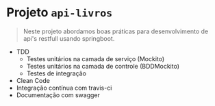 
# Projeto `api-livros`
> Neste projeto abordamos boas práticas para desenvolvimento de api's restfull usando springboot.

- TDD
  - Testes unitários na camada de serviço (Mockito)
  - Testes unitários na camada de controle (BDDMockito)
  - Testes de integração
- Clean Code
- Integração contínua com travis-ci
- Documentação com swagger